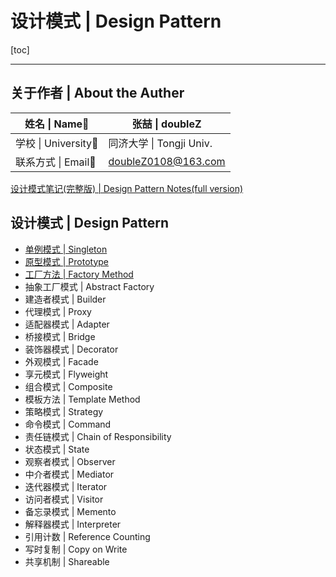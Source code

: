 # 设计模式 | Design Pattern

[toc]

------

## 关于作者 | About the Auther

| 姓名 \| Name:bust_in_silhouette: | 张喆 \| doubleZ          |
| -------------------------------- | ------------------------ |
| 学校 \| University:school:       | 同济大学 \| Tongji Univ. |
| 联系方式 \| Email:email:         | doubleZ0108@163.com      |





[设计模式笔记(完整版) | Design Pattern Notes(full version)](https://github.com/doubleZ0108/Design-Pattern/blob/master/doc/%E8%AE%BE%E8%AE%A1%E6%A8%A1%E5%BC%8F.pdf)





## 设计模式 | Design Pattern

- [单例模式 | Singleton](https://github.com/doubleZ0108/Design-Pattern/tree/master/Singleton)
- [原型模式 | Prototype](https://github.com/doubleZ0108/Design-Pattern/tree/master/Prototype)
- [工厂方法 | Factory Method](https://github.com/doubleZ0108/Design-Pattern/tree/master/Factory%20Method)
- 抽象工厂模式 | Abstract Factory
- 建造者模式 | Builder
- 代理模式 | Proxy
- 适配器模式 | Adapter
- 桥接模式 | Bridge
- 装饰器模式 | Decorator
- 外观模式 | Facade
- 享元模式 | Flyweight
- 组合模式 | Composite
- 模板方法 | Template Method
- 策略模式 | Strategy
- 命令模式 | Command
- 责任链模式 | Chain of Responsibility
- 状态模式 | State
- 观察者模式 | Observer
- 中介者模式 | Mediator
- 迭代器模式 | Iterator
- 访问者模式 | Visitor
- 备忘录模式 | Memento
- 解释器模式 | Interpreter
- 引用计数 | Reference Counting
- 写时复制 | Copy on Write
- 共享机制 | Shareable